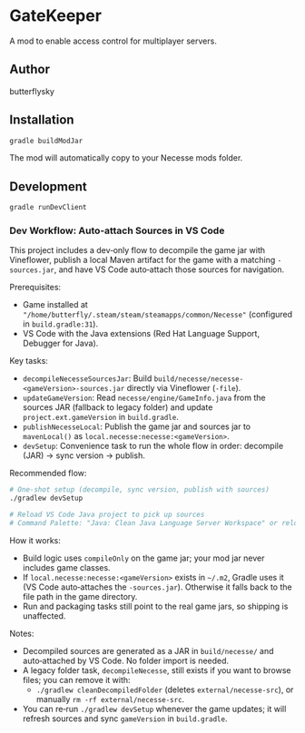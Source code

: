 # GateKeeper

A mod to enable access control for multiplayer servers.

## Author
butterflysky

## Installation
```bash
gradle buildModJar
```

The mod will automatically copy to your Necesse mods folder.

## Development

```bash
gradle runDevClient
```

### Dev Workflow: Auto‑attach Sources in VS Code

This project includes a dev‑only flow to decompile the game jar with Vineflower, publish a local Maven artifact for the game with a matching `-sources.jar`, and have VS Code auto‑attach those sources for navigation.

Prerequisites:
- Game installed at `"/home/butterfly/.steam/steam/steamapps/common/Necesse"` (configured in `build.gradle:31`).
- VS Code with the Java extensions (Red Hat Language Support, Debugger for Java).

Key tasks:
- `decompileNecesseSourcesJar`: Build `build/necesse/necesse-<gameVersion>-sources.jar` directly via Vineflower (`-file`).
- `updateGameVersion`: Read `necesse/engine/GameInfo.java` from the sources JAR (fallback to legacy folder) and update `project.ext.gameVersion` in `build.gradle`.
- `publishNecesseLocal`: Publish the game jar and sources jar to `mavenLocal()` as `local.necesse:necesse:<gameVersion>`.
- `devSetup`: Convenience task to run the whole flow in order: decompile (JAR) → sync version → publish.

Recommended flow:
```bash
# One‑shot setup (decompile, sync version, publish with sources)
./gradlew devSetup

# Reload VS Code Java project to pick up sources
# Command Palette: "Java: Clean Java Language Server Workspace" or reload window
```

How it works:
- Build logic uses `compileOnly` on the game jar; your mod jar never includes game classes.
- If `local.necesse:necesse:<gameVersion>` exists in `~/.m2`, Gradle uses it (VS Code auto‑attaches the `-sources.jar`). Otherwise it falls back to the file path in the game directory.
- Run and packaging tasks still point to the real game jars, so shipping is unaffected.

Notes:
- Decompiled sources are generated as a JAR in `build/necesse/` and auto‑attached by VS Code. No folder import is needed.
- A legacy folder task, `decompileNecesse`, still exists if you want to browse files; you can remove it with:
  - `./gradlew cleanDecompiledFolder` (deletes `external/necesse-src`), or manually `rm -rf external/necesse-src`.
- You can re‑run `./gradlew devSetup` whenever the game updates; it will refresh sources and sync `gameVersion` in `build.gradle`.
